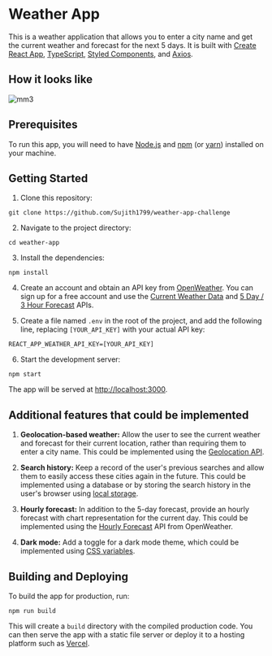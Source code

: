 # Weather App

This is a weather application that allows you to enter a city name and get the current weather and forecast for the next 5 days. It is built with [Create React App](https://github.com/facebook/create-react-app), [TypeScript](https://www.typescriptlang.org/), [Styled Components](https://styled-components.com/), and [Axios](https://github.com/axios/axios).

## How it looks like

![mm3](https://user-images.githubusercontent.com/32943856/208661571-02a81bfe-4f4d-4b39-b874-d98edb71d9c5.gif)

## Prerequisites

To run this app, you will need to have [Node.js](https://nodejs.org/) and [npm](https://www.npmjs.com/) (or [yarn](https://yarnpkg.com/)) installed on your machine.

## Getting Started

1. Clone this repository:

```
git clone https://github.com/Sujith1799/weather-app-challenge
```

2. Navigate to the project directory:

```
cd weather-app
```

3. Install the dependencies:

```
npm install
```

4. Create an account and obtain an API key from [OpenWeather](https://openweather.com/). You can sign up for a free account and use the [Current Weather Data](https://openweather.com/api/weather) and [5 Day / 3 Hour Forecast](https://openweather.com/api/forecast) APIs.

5. Create a file named `.env` in the root of the project, and add the following line, replacing `[YOUR_API_KEY]` with your actual API key:

```
REACT_APP_WEATHER_API_KEY=[YOUR_API_KEY]
```

6. Start the development server:

```
npm start
```

The app will be served at [http://localhost:3000](http://localhost:3000).

## Additional features that could be implemented

1. **Geolocation-based weather:** Allow the user to see the current weather and forecast for their current location, rather than requiring them to enter a city name. This could be implemented using the [Geolocation API](https://developer.mozilla.org/en-US/docs/Web/API/Geolocation_API).

2. **Search history:** Keep a record of the user's previous searches and allow them to easily access these cities again in the future. This could be implemented using a database or by storing the search history in the user's browser using [local storage](https://developer.mozilla.org/en-US/docs/Web/API/Window/localStorage).

3. **Hourly forecast:** In addition to the 5-day forecast, provide an hourly forecast with chart representation for the current day. This could be implemented using the [Hourly Forecast](https://openweather.com/api/hourly-forecast) API from OpenWeather.

4. **Dark mode:** Add a toggle for a dark mode theme, which could be implemented using [CSS variables](https://developer.mozilla.org/en-US/docs/Web/CSS/Using_CSS_variables).


## Building and Deploying

To build the app for production, run:

```
npm run build
```

This will create a `build` directory with the compiled production code. You can then serve the app with a static file server or deploy it to a hosting platform such as [Vercel](https://vercel.com/).
